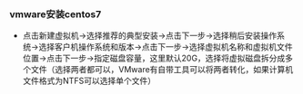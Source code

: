 ### vmware安装centos7

+ 点击新建虚拟机->选择推荐的典型安装->点击下一步->选择稍后安装操作系统->选择客户机操作系统和版本->点击下一步->选择虚拟机名称和虚拟机文件位置->点击下一步->指定磁盘容量，这里默认20G，选择将虚拟磁盘拆分成多个文件（选择两者都可以，VMware有自带工具可以将两者转化，如果计算机文件格式为NTFS可以选择单个文件）

  

